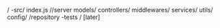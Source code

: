 /
    -src/
        index.js //server
        models/
        controllers/
        middlewares/
        services/
        utils/
        config/ 
        /repository 
    -tests / [later]


